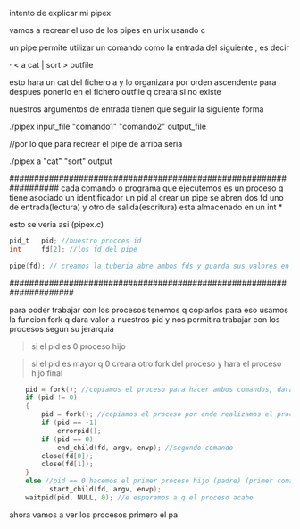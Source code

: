 intento de explicar mi pipex

vamos a recrear el uso de los pipes en unix usando c

un pipe permite utilizar un comando como la entrada del siguiente , es decir

·   < a cat | sort > outfile 

esto hara un cat del fichero a y lo organizara por orden ascendente para despues ponerlo en el fichero outfile q creara si no existe

nuestros argumentos de entrada tienen que seguir la siguiente forma

./pipex input_file "comando1" "comando2" output_file 

//por lo que para recrear el pipe de arriba seria

./pipex a "cat" "sort" output

##################################################################
cada comando o programa que ejecutemos es un proceso q tiene asociado un identificador un pid
al crear un pipe se abren dos fd uno de entrada(lectura) y otro de salida(escritura) esta almacenado en un int *

esto se veria asi (pipex.c)
```c    
pid_t   pid; //nuestro procces id
int     fd[2]; //los fd del pipe
  
pipe(fd); // creamos la tuberia abre ambos fds y guarda sus valores en fd[0] leer y fd[1] escribir

```
#####################################################################

para poder trabajar con los procesos tenemos q copiarlos para eso usamos la funcion fork q dara valor a nuestros pid y nos permitira trabajar con los procesos segun su jerarquia
> si el pid es 0 proceso hijo

> si el pid es mayor q 0 creara otro fork del proceso y hara el proceso hijo final

```c
    pid = fork(); //copiamos el proceso para hacer ambos comandos, dara otro valor ende tenemos dos pids
    if (pid != 0)
	{
		pid = fork(); //copiamos el proceso por ende realizamos el proceso hijo (segunddo comando) y cerramos los fds del pipe
		if (pid == -1)
			errorpid();
		if (pid == 0)
			end_child(fd, argv, envp); //segundo comando
		close(fd[0]);
		close(fd[1]);
	}
    else //pid == 0 hacemos el primer proceso hijo (padre) (primer comando)
		  start_child(fd, argv, envp);
	waitpid(pid, NULL, 0); //e esperamos a q el proceso acabe

```

ahora vamos a ver los procesos primero el pa
